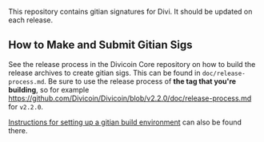 This repository contains gitian signatures for Divi.
It should be updated on each release.

## How to Make and Submit Gitian Sigs

See the release process in the Divicoin Core repository on how to build the
release archives to create gitian sigs. This can be found in
`doc/release-process.md`. Be sure to use the release process of **the tag that
you're building**, so for example https://github.com/Divicoin/Divicoin/blob/v2.2.0/doc/release-process.md for
`v2.2.0`.

[Instructions for setting up a gitian build environment](https://github.com/Divicoin/Divicoin/blob/master/doc/gitian-building.md)
can also be found there.
